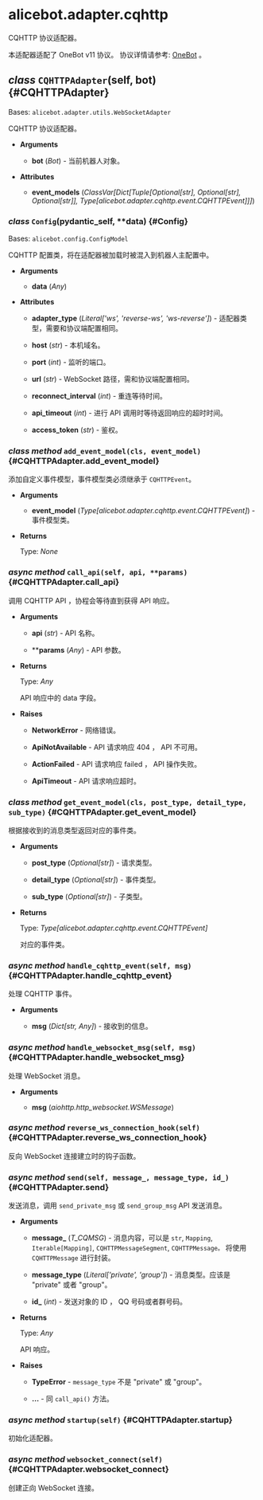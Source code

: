 # alicebot.adapter.cqhttp

CQHTTP 协议适配器。

本适配器适配了 OneBot v11 协议。
协议详情请参考: [OneBot](https://github.com/howmanybots/onebot/blob/master/README.md) 。

## *class* `CQHTTPAdapter`(self, bot) {#CQHTTPAdapter}

Bases: `alicebot.adapter.utils.WebSocketAdapter`

CQHTTP 协议适配器。

- **Arguments**

  - **bot** (*Bot*) - 当前机器人对象。

- **Attributes**

  - **event_models** (*ClassVar[Dict[Tuple[Optional[str], Optional[str], Optional[str]], Type[alicebot.adapter.cqhttp.event.CQHTTPEvent]]]*)

### *class* `Config`(__pydantic_self__, **data) {#Config}

Bases: `alicebot.config.ConfigModel`

CQHTTP 配置类，将在适配器被加载时被混入到机器人主配置中。

- **Arguments**

  - **data** (*Any*)

- **Attributes**

  - **adapter_type** (*Literal['ws', 'reverse-ws', 'ws-reverse']*) - 适配器类型，需要和协议端配置相同。

  - **host** (*str*) - 本机域名。

  - **port** (*int*) - 监听的端口。

  - **url** (*str*) - WebSocket 路径，需和协议端配置相同。

  - **reconnect_interval** (*int*) - 重连等待时间。

  - **api_timeout** (*int*) - 进行 API 调用时等待返回响应的超时时间。

  - **access_token** (*str*) - 鉴权。

### *class method* `add_event_model(cls, event_model)` {#CQHTTPAdapter.add_event_model}

添加自定义事件模型，事件模型类必须继承于 `CQHTTPEvent`。

- **Arguments**

  - **event_model** (*Type[alicebot.adapter.cqhttp.event.CQHTTPEvent]*) - 事件模型类。

- **Returns**

  Type: *None*

### *async method* `call_api(self, api, **params)` {#CQHTTPAdapter.call_api}

调用 CQHTTP API ，协程会等待直到获得 API 响应。

- **Arguments**

  - **api** (*str*) - API 名称。

  - ****params** (*Any*) - API 参数。

- **Returns**

  Type: *Any*

  API 响应中的 data 字段。

- **Raises**

  - **NetworkError** - 网络错误。

  - **ApiNotAvailable** - API 请求响应 404 ， API 不可用。

  - **ActionFailed** - API 请求响应 failed ， API 操作失败。

  - **ApiTimeout** - API 请求响应超时。

### *class method* `get_event_model(cls, post_type, detail_type, sub_type)` {#CQHTTPAdapter.get_event_model}

根据接收到的消息类型返回对应的事件类。

- **Arguments**

  - **post_type** (*Optional[str]*) - 请求类型。

  - **detail_type** (*Optional[str]*) - 事件类型。

  - **sub_type** (*Optional[str]*) - 子类型。

- **Returns**

  Type: *Type[alicebot.adapter.cqhttp.event.CQHTTPEvent]*

  对应的事件类。

### *async method* `handle_cqhttp_event(self, msg)` {#CQHTTPAdapter.handle_cqhttp_event}

处理 CQHTTP 事件。

- **Arguments**

  - **msg** (*Dict[str, Any]*) - 接收到的信息。

### *async method* `handle_websocket_msg(self, msg)` {#CQHTTPAdapter.handle_websocket_msg}

处理 WebSocket 消息。

- **Arguments**

  - **msg** (*aiohttp.http_websocket.WSMessage*)

### *async method* `reverse_ws_connection_hook(self)` {#CQHTTPAdapter.reverse_ws_connection_hook}

反向 WebSocket 连接建立时的钩子函数。

### *async method* `send(self, message_, message_type, id_)` {#CQHTTPAdapter.send}

发送消息，调用 `send_private_msg` 或 `send_group_msg` API 发送消息。

- **Arguments**

  - **message_** (*T_CQMSG*) - 消息内容，可以是 `str`, `Mapping`, `Iterable[Mapping]`,
  `CQHTTPMessageSegment`, `CQHTTPMessage。`
  将使用 `CQHTTPMessage` 进行封装。

  - **message_type** (*Literal['private', 'group']*) - 消息类型。应该是 "private" 或者 "group"。

  - **id_** (*int*) - 发送对象的 ID ， QQ 号码或者群号码。

- **Returns**

  Type: *Any*

  API 响应。

- **Raises**

  - **TypeError** - `message_type` 不是 "private" 或 "group"。

  - **...** - 同 `call_api()` 方法。

### *async method* `startup(self)` {#CQHTTPAdapter.startup}

初始化适配器。

### *async method* `websocket_connect(self)` {#CQHTTPAdapter.websocket_connect}

创建正向 WebSocket 连接。